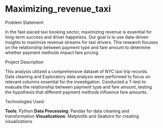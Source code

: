 # Maximizing_revenue_taxi

Problem Statement

In the fast-paced taxi booking sector, maximizing revenue is essential for long-term success and driver happiness. Our goal is to use data-driven insights to maximize revenue streams for taxi drivers. This research focuses on the relationship between payment type and fare amount to determine whether payment methods impact fare pricing.

Project Description

This analysis utilized a comprehensive dataset of NYC taxi trip records. Data cleaning and Exploratory data analysis were performed to focus on relevant columns essential for the investigation.
Conducted a T-test to evaluate the relationship between payment type and fare amount, testing the hypothesis that different payment methods influence fare amounts.

Technologies Used

**Tools**: Python
**Data Processing**: Pandas for data cleaning and transformation
**Visualizations**: Matplotlib and Seaborn for creating visualizations
